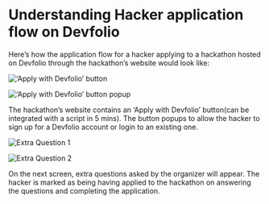 # Understanding Hacker application flow on Devfolio

Here’s how the application flow for a hacker applying to a hackathon hosted on Devfolio through the hackathon’s website would look like:

![&#x2018;Apply with Devfolio&#x2019; button](https://paper-attachments.dropbox.com/s_48CFB91CDB7B3BBB2489F2A20A74BF3692FE7A02E6BCC36996FAF9D3342852FA_1569354829332_Screen+Shot+2019-09-25+at+1.23.17+AM.png)



![&#x2018;Apply with Devfolio&#x2019; button popup](https://paper-attachments.dropbox.com/s_48CFB91CDB7B3BBB2489F2A20A74BF3692FE7A02E6BCC36996FAF9D3342852FA_1569354887503_Screen+Shot+2019-09-25+at+1.24.20+AM.png)

The hackathon’s website contains an ‘Apply with Devfolio’ button\(can be integrated with a script in 5 mins\). The button popups to allow the hacker to sign up for a Devfolio account or login to an existing one.



![Extra Question 1](https://paper-attachments.dropbox.com/s_48CFB91CDB7B3BBB2489F2A20A74BF3692FE7A02E6BCC36996FAF9D3342852FA_1569448599082_Screen+Shot+2019-09-26+at+3.23.27+AM.png)



![Extra Question 2](https://paper-attachments.dropbox.com/s_48CFB91CDB7B3BBB2489F2A20A74BF3692FE7A02E6BCC36996FAF9D3342852FA_1569448650141_Screen+Shot+2019-09-26+at+3.23.43+AM.png)

On the next screen, extra questions asked by the organizer will appear. The hacker is marked as being having applied to the hackathon on answering the questions and completing the application.

